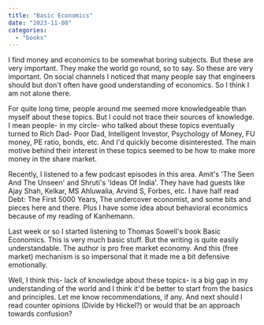 ```yaml
---
title: "Basic Economics"
date: "2023-11-08"
categories: 
  - "books"
---
```


I find money and economics to be somewhat boring subjects. But these are very important. They make the world go round, so to say. So these are very important. On social channels I noticed that many people say that engineers should but don't often have good understanding of economics. So I think I am not alone there.

For quite long time, people around me seemed more knowledgeable than myself about these topics. But I could not trace their sources of knowledge. I mean people- in my circle- who talked about these topics eventually turned to Rich Dad- Poor Dad, Intelligent Investor, Psychology of Money, FU money, PE ratio, bonds, etc. And I'd quickly become disinterested. The main motive behind their interest in these topics seemed to be how to make more money in the share market.

Recently, I listened to a few podcast episodes in this area. Amit's 'The Seen And The Unseen' and Shruti's 'Ideas Of India'. They have had guests like Ajay Shah, Kelkar, MS Ahluwalia, Arvind S, Forbes, etc. I have half read Debt: The First 5000 Years, The undercover economist, and some bits and pieces here and there. Plus I have some idea about behavioral economics because of my reading of Kanhemann.

Last week or so I started listening to Thomas Sowell's book Basic Economics. This is very much basic stuff. But the writing is quite easily understandable. The author is pro free market economy. And this (free market) mechanism is so impersonal that it made me a bit defensive emotionally.

Well, I think this- lack of knowledge about these topics- is a big gap in my understanding of the world and I think it'd be better to start from the basics and principles. Let me know recommendations, if any. And next should I read counter opinions (Divide by Hickel?) or would that be an approach towards confusion?
